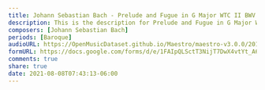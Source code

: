 ```yaml
---
title: Johann Sebastian Bach - Prelude and Fugue in G Major WTC II BWV 884 (1)
description: This is the description for Prelude and Fugue in G Major WTC II BWV 884 by Johann Sebastian Bach
composers: [Johann Sebastian Bach]
periods: [Baroque]
audioURL: https://OpenMusicDataset.github.io/Maestro/maestro-v3.0.0/2017/MIDI-Unprocessed_060_PIANO060_MID--AUDIO-split_07-07-17_Piano-e_2-04_wav--1.midi
formURL: https://docs.google.com/forms/d/e/1FAIpQLSctT3NijT7DwX4vtYt_A6qJ7Vq1gO-jtPAwcmdyb6zTL9vMzQ/viewform
comments: true
share: true
date: 2021-08-08T07:43:13-06:00
---
```

